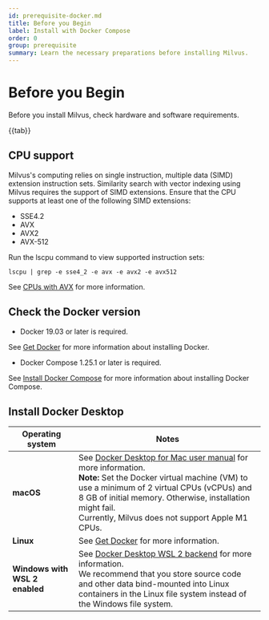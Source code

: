 ```yaml
---
id: prerequisite-docker.md
title: Before you Begin
label: Install with Docker Compose
order: 0
group: prerequisite
summary: Learn the necessary preparations before installing Milvus.
---
```

# Before you Begin

Before you install Milvus, check hardware and software requirements.

{{tab}}

## CPU support

Milvus's computing relies on single instruction, multiple data (SIMD) extension instruction sets. Similarity search with vector indexing using Milvus requires the support of SIMD extensions. Ensure that the CPU supports at least one of the following SIMD extensions:

- SSE4.2
- AVX
- AVX2
- AVX-512

Run the lscpu command to view supported instruction sets:

```
lscpu | grep -e sse4_2 -e avx -e avx2 -e avx512
```

See [CPUs with AVX](https://en.wikipedia.org/wiki/Advanced_Vector_Extensions#CPUs_with_AVX) for more information.

## Check the Docker version 

- Docker 19.03 or later is required.

<div class="alert note">
See <a href="https://docs.docker.com/get-docker/">Get Docker</a> for more information about installing Docker.
</div>

- Docker Compose 1.25.1 or later is required.

<div class="alert note">
See <a href="https://docs.docker.com/compose/install/">Install Docker Compose</a> for more information about installing Docker Compose.
</div>

## Install Docker Desktop 

| Operating system | Notes |
| ---------- | ----------------- | 
| **macOS**      | See [Docker Desktop for Mac user manual](https://docs.docker.com/docker-for-mac/) for more information. <br/> **Note:** Set the Docker virtual machine (VM) to use a minimum of 2 virtual CPUs (vCPUs) and 8 GB of initial memory. Otherwise, installation might fail. <br/> Currently, Milvus does not support Apple M1 CPUs.           | 
| **Linux**    |See [Get Docker](https://docs.docker.com/installation/#installation) for more information.      |
| **Windows with WSL 2 enabled**    |See [Docker Desktop WSL 2 backend](https://docs.docker.com/docker-for-windows/wsl-tech-preview/) for more information. <br/> <div class="alert note"> We recommend that you store source code and other data bind-mounted into Linux containers in the Linux file system instead of the Windows file system.</div>              | 

